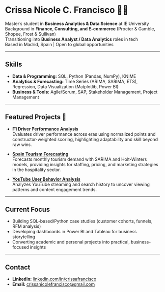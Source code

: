# Crissa Nicole C. Francisco 👩‍💻

Master’s student in **Business Analytics & Data Science** at IE University  
Background in **Finance, Consulting, and E-commerce** (Procter & Gamble, Shopee, Frost & Sullivan)  
Transitioning into **Business Analyst / Data Analytics** roles in tech  
Based in Madrid, Spain | Open to global opportunities  

---

## Skills
- **Data & Programming:** SQL, Python (Pandas, NumPy), KNIME  
- **Analytics & Forecasting:** Time Series (ARIMA, SARIMA, ETS), Regression, Data Visualization (Matplotlib, Power BI)  
- **Business & Tools:** Agile/Scrum, SAP, Stakeholder Management, Project Management  

---

## Featured Projects 📂
- [**F1 Driver Performance Analysis**](https://github.com/crissafrancisco/f1-driver-performance-analysis)  
  Evaluates driver performance across eras using normalized points and constructor-weighted scoring, highlighting adaptability and skill beyond raw wins.

- [**Spain Tourism Forecasting**](https://github.com/crissafrancisco/spain-tourism-forecasting)  
  Forecasts monthly tourism demand with SARIMA and Holt-Winters models, providing insights for staffing, pricing, and marketing strategies in the hospitality sector.  

- [**YouTube User Behavior Analysis**](https://github.com/crissafrancisco/youtube-user-behavior-analysis)  
  Analyzes YouTube streaming and search history to uncover viewing patterns and content engagement trends.

---

## Current Focus
- Building SQL-based/Python case studies (customer cohorts, funnels, RFM analysis)  
- Developing dashboards in Power BI and Tableau for business storytelling  
- Converting academic and personal projects into practical, business-focused insights  

---

## Contact
- **LinkedIn:** [linkedin.com/in/crissafrancisco](https://www.linkedin.com/in/crissafrancisco)  
- **Email:** crissanicolefrancisco@gmail.com
